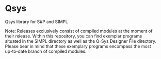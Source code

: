 # Qsys
Qsys library for S#P and SIMPL

Note: Releases exclusively consist of compiled modules at the moment of their release. Within this repository, you can find exemplar programs situated in the SIMPL directory as well as the Q-Sys Designer File directory. Please bear in mind that these exemplary programs encompass the most up-to-date branch of compiled modules.
